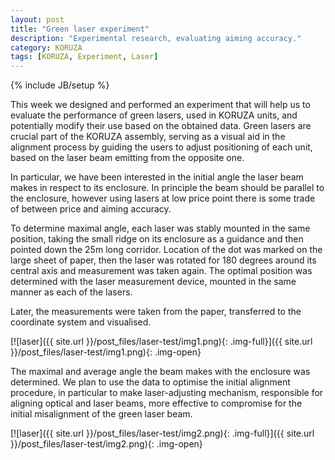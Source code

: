 ```yaml
---
layout: post
title: "Green laser experiment"
description: "Experimental research, evaluating aiming accuracy."
category: KORUZA
tags: [KORUZA, Experiment, Laser]
---
```

{% include JB/setup %}

This week we designed and performed an experiment that will help us to evaluate the performance of green lasers, used in KORUZA units, and potentially modify their use based on the obtained data. Green lasers are crucial part of the KORUZA assembly, serving as a visual aid in the alignment process by guiding the users to adjust positioning of each unit, based on the laser beam emitting from the opposite one.  

In particular, we have been interested in the initial angle the laser beam makes in respect to its enclosure. In principle the beam should be parallel to the enclosure, however using lasers at low price point there is some trade of between price and aiming accuracy. 

To determine maximal angle, each laser was stably mounted in the same position, taking the small ridge on its enclosure as a guidance and then pointed down the 25m long corridor. Location of the dot was marked on the large sheet of paper, then the laser was rotated for 180 degrees around its central axis and measurement was taken again. The optimal position was determined with the laser measurement device, mounted in the same manner as each of the lasers. 

Later, the measurements were taken from the paper, transferred to the coordinate system and visualised. 

[![laser]({{ site.url }}/post_files/laser-test/img1.png){: .img-full}]({{ site.url }}/post_files/laser-test/img1.png){: .img-open}

The maximal and average angle the beam makes with the enclosure was determined. We plan to use the data to optimise the initial alignment procedure, in particular to make laser-adjusting mechanism, responsible for aligning optical and laser beams, more effective to compromise for the initial misalignment of the green laser beam. 

[![laser]({{ site.url }}/post_files/laser-test/img2.png){: .img-full}]({{ site.url }}/post_files/laser-test/img2.png){: .img-open}